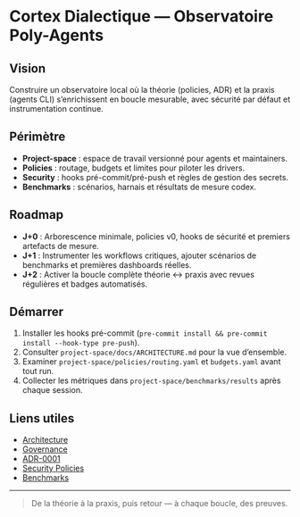 # Cortex Dialectique — Observatoire Poly-Agents

## Vision
Construire un observatoire local où la théorie (policies, ADR) et la praxis (agents CLI) s’enrichissent en boucle mesurable, avec sécurité par défaut et instrumentation continue.

## Périmètre
- **Project-space** : espace de travail versionné pour agents et maintainers.
- **Policies** : routage, budgets et limites pour piloter les drivers.
- **Security** : hooks pré-commit/pré-push et règles de gestion des secrets.
- **Benchmarks** : scénarios, harnais et résultats de mesure codex.

## Roadmap
- **J+0** : Arborescence minimale, policies v0, hooks de sécurité et premiers artefacts de mesure.
- **J+1** : Instrumenter les workflows critiques, ajouter scénarios de benchmarks et premières dashboards réelles.
- **J+2** : Activer la boucle complète théorie ↔ praxis avec revues régulières et badges automatisés.

## Démarrer
1. Installer les hooks pré-commit (`pre-commit install && pre-commit install --hook-type pre-push`).
2. Consulter `project-space/docs/ARCHITECTURE.md` pour la vue d’ensemble.
3. Examiner `project-space/policies/routing.yaml` et `budgets.yaml` avant tout run.
4. Collecter les métriques dans `project-space/benchmarks/results` après chaque session.

## Liens utiles
- [Architecture](project-space/docs/ARCHITECTURE.md)
- [Governance](project-space/docs/GOVERNANCE.md)
- [ADR-0001](project-space/docs/ADR/ADR-0001.md)
- [Security Policies](project-space/security/policies.md)
- [Benchmarks](project-space/benchmarks)

---

> De la théorie à la praxis, puis retour — à chaque boucle, des preuves.
